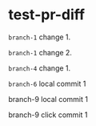 # test-pr-diff

`branch-1` change 1.

`branch-1` change 2.

`branch-4` change 1.

`branch-6` local commit 1

branch-9 local commit 1

branch-9 click commit 1
